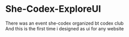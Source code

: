 # She-Codex-ExploreUI

There was an event she-codex organized bt codex club </br>
And this is the first time i designed as ui for any website
